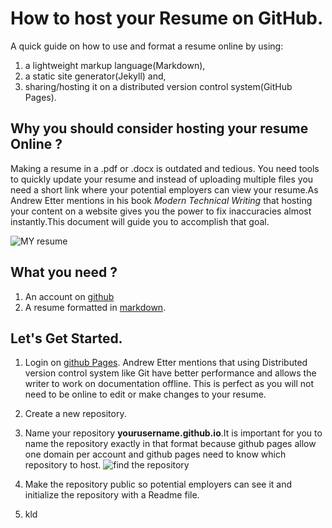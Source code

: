 # How to host your Resume on GitHub.

A quick guide on how to use and format a resume online by using:
1. a lightweight markup language(Markdown),
1. a static site generator(Jekyll) and,
1. sharing/hosting it on a distributed version control system(GitHub Pages).

## Why you should consider hosting your resume Online ?

Making a resume in a .pdf or .docx is outdated and tedious. You need tools to quickly update your resume and instead of uploading multiple files you need a short link where your potential employers can view your resume.As Andrew Etter mentions in his book *Modern Technical Writing* that hosting your content on a website gives you the power to fix inaccuracies almost instantly.This document will guide you to accomplish that goal.

![MY resume](https://media.giphy.com/media/znMM8g0B7EE5HZHzlV/giphy.gif)

## What you need ?
1. An account on [github](https://github.com/)
1. A resume formatted in [markdown](https://daringfireball.net/projects/markdown/). 

## Let's Get Started.
1. Login on [github Pages](https://github.com/). Andrew Etter mentions that using Distributed version control system like Git have better performance and allows the writer to work on documentation offline. This is perfect as you will not need to be online to edit or make changes to your resume.

1. Create a new repository. 
1. Name your repository **yourusername.github.io**.It is important for you to name the repository exactly in that format because github pages allow one domain per account and github pages need to know which repository to host. ![find the repository](https://media.giphy.com/media/pWKSwNQNyZzCZA2S2i/giphy.gif) 
1. Make the repository public so potential employers can see it and initialize the repository with a Readme file.
1. kld
